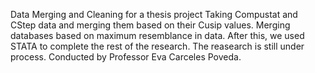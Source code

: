 Data Merging and Cleaning for a thesis project
Taking Compustat and CStep data and merging them based on their Cusip values. Merging databases based on maximum resemblance in data. After this, we used STATA to complete the rest of the research. The reasearch is still under process. Conducted by Professor Eva Carceles Poveda.

